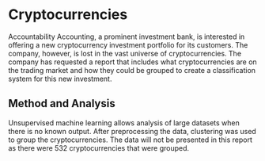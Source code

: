 # Cryptocurrencies

Accountability Accounting, a prominent investment bank, is interested in offering a new cryptocurrency investment portfolio for its customers. The company, however, is lost in the vast universe of cryptocurrencies. The company has requested a report that includes what cryptocurrencies are on the trading market and how they could be grouped to create a classification system for this new investment.

## Method and Analysis

Unsupervised machine learning allows analysis of large datasets when there is no known output. After preprocessing the data, clustering was used to group the cryptocurrencies. The data will not be presented in this report as there were 532 cryptocurrencies that were grouped.